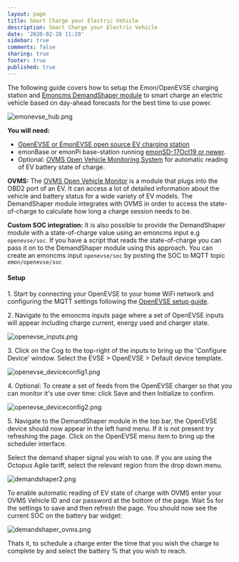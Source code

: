 ```yaml
---
layout: page
title: Smart Charge your Electric Vehicle
description: Smart Charge your Electric Vehicle
date: '2020-02-28 11:20'
sidebar: true
comments: false
sharing: true
footer: true
published: true
---
```


The following guide covers how to setup the Emon/OpenEVSE charging station and [Emoncms DemandShaper module](/integrations/demandshaper/) to smart charge an electric vehicle based on day-ahead forecasts for the best time to use power.

![emonevse_hub.png](/images/integrations/demandshaper/emonevse/emonevse_hub.png)

**You will need:**
 
- [OpenEVSE or EmonEVSE open source EV charging station](/integrations/ev-charging/)
- emonBase or emonPi base-station running [emonSD-17Oct19 or newer](https://github.com/openenergymonitor/emonpi/wiki/emonSD-pre-built-SD-card-Download-&-Change-Log#emonsd-17oct19-stable).
- Optional: [OVMS Open Vehicle Monitoring System](https://shop.openenergymonitor.com/open-vehicle-monitor-ovms-wifi-3g-europe) for automatic reading of EV battery state of charge.

**OVMS:** The [OVMS Open Vehicle Monitor](https://shop.openenergymonitor.com/open-vehicle-monitor-ovms-wifi-3g-europe/) is a module that plugs into the OBD2 port of an EV. It can access a lot of detailed information about the vehicle and battery status for a wide variety of EV models. The DemandShaper module integrates with OVMS in order to access the state-of-charge to calculate how long a charge session needs to be.

**Custom SOC integration:** It is also possible to provide the DemandShaper module with a state-of-charge value using an emoncms input e.g `openevse/soc`. If you have a script that reads the state-of-charge you can pass it on to the DemandShaper module using this approach. You can create an emoncms input `openevse/soc` by posting the SOC to MQTT topic `emon/openevse/soc`
 
#### Setup
 
1\. Start by connecting your OpenEVSE to your home WiFi network and configuring the MQTT settings following the [OpenEVSE setup guide](https://guide.openenergymonitor.org/integrations/evse-setup/).

2\. Navigate to the emoncms inputs page where a set of OpenEVSE inputs will appear including charge current, energy used and charger state. 

![openevse_inputs.png](/images/integrations/demandshaper/emonevse/openevse_inputs.png)

3\. Click on the Cog to the top-right of the inputs to bring up the 'Configure Device' window. Select the EVSE > OpenEVSE > Default device template.

![openevse_deviceconfig1.png](/images/integrations/demandshaper/emonevse/openevse_deviceconfig1.png)

4\. Optional: To create a set of feeds from the OpenEVSE charger so that you can monitor it's use over time: click Save and then Initialize to confirm.

![openevse_deviceconfig2.png](/images/integrations/demandshaper/emonevse/openevse_deviceconfig2.png)

5\. Navigate to the DemandShaper module in the top bar, the OpenEVSE device should now appear in the left hand menu. If it is not present try refreshing the page. Click on the OpenEVSE menu item to bring up the scheduler interface.

Select the demand shaper signal you wish to use. If you are using the Octopus Agile tariff, select the relevant region from the drop down menu.

![demandshaper2.png](/images/integrations/demandshaper/emonevse/demandshaper2.png)

To enable automatic reading of EV state of charge with OVMS enter your OVMS Vehicle ID and car password at the bottom of the page. Wait 5s for the settings to save and then refresh the page. You should now see the current SOC on the battery bar widget:

![demandshaper_ovms.png](/images/integrations/demandshaper/emonevse/demandshaper_ovms.png)

Thats it, to schedule a charge enter the time that you wish the charge to complete by and select the battery % that you wish to reach.
